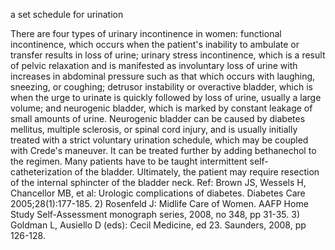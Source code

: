 a set schedule for urination

There are four types of urinary incontinence in women: functional incontinence, which occurs when the patient's inability to ambulate or transfer results in loss of urine; urinary stress incontinence, which is a result of pelvic relaxation and is manifested as involuntary loss of urine with increases in abdominal pressure such as that which occurs with laughing, sneezing, or coughing; detrusor instability or overactive bladder, which is when the urge to urinate is quickly followed by loss of urine, usually a large volume; and neurogenic bladder, which is marked by constant leakage of small amounts of urine.
Neurogenic bladder can be caused by diabetes mellitus, multiple sclerosis, or spinal cord injury, and is  usually initially treated with a strict voluntary urination schedule, which may be coupled with Crede's maneuver. It can be treated further by adding bethanechol to the regimen. Many patients have to be taught intermittent self-catheterization of the bladder. Ultimately, the patient may require resection of the internal sphincter of the bladder neck.
  Ref: Brown JS, Wessels H, Chancellor MB, et al: Urologic complications of diabetes. Diabetes Care 2005;28(1):177-185. 2) Rosenfeld J: Midlife Care of Women. AAFP Home Study Self-Assessment monograph series, 2008, no 348, pp 31-35. 3) Goldman L, Ausiello D (eds): Cecil Medicine, ed 23. Saunders, 2008, pp 126-128.